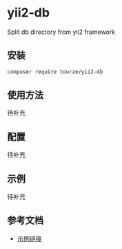 # yii2-db

Split db directory from yii2 framework

## 安装

```bash
composer require tourze/yii2-db
```

## 使用方法

待补充

## 配置

待补充

## 示例

待补充

## 参考文档

- [示例链接](https://example.com)
